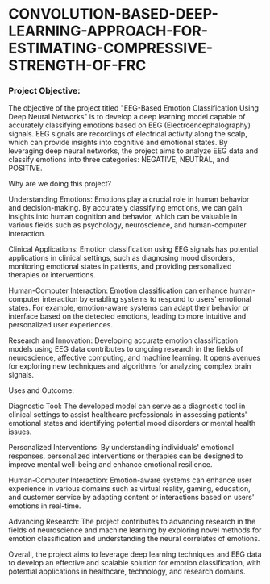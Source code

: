 # CONVOLUTION-BASED-DEEP-LEARNING-APPROACH-FOR-ESTIMATING-COMPRESSIVE-STRENGTH-OF-FRC
### Project Objective:

The objective of the project titled "EEG-Based Emotion Classification Using Deep Neural Networks" is to develop a deep learning model capable of accurately classifying emotions based on EEG (Electroencephalography) signals. EEG signals are recordings of electrical activity along the scalp, which can provide insights into cognitive and emotional states. By leveraging deep neural networks, the project aims to analyze EEG data and classify emotions into three categories: NEGATIVE, NEUTRAL, and POSITIVE.

Why are we doing this project?

Understanding Emotions: Emotions play a crucial role in human behavior and decision-making. By accurately classifying emotions, we can gain insights into human cognition and behavior, which can be valuable in various fields such as psychology, neuroscience, and human-computer interaction.

Clinical Applications: Emotion classification using EEG signals has potential applications in clinical settings, such as diagnosing mood disorders, monitoring emotional states in patients, and providing personalized therapies or interventions.

Human-Computer Interaction: Emotion classification can enhance human-computer interaction by enabling systems to respond to users' emotional states. For example, emotion-aware systems can adapt their behavior or interface based on the detected emotions, leading to more intuitive and personalized user experiences.

Research and Innovation: Developing accurate emotion classification models using EEG data contributes to ongoing research in the fields of neuroscience, affective computing, and machine learning. It opens avenues for exploring new techniques and algorithms for analyzing complex brain signals.

Uses and Outcome:

Diagnostic Tool: The developed model can serve as a diagnostic tool in clinical settings to assist healthcare professionals in assessing patients' emotional states and identifying potential mood disorders or mental health issues.

Personalized Interventions: By understanding individuals' emotional responses, personalized interventions or therapies can be designed to improve mental well-being and enhance emotional resilience.

Human-Computer Interaction: Emotion-aware systems can enhance user experience in various domains such as virtual reality, gaming, education, and customer service by adapting content or interactions based on users' emotions in real-time.

Advancing Research: The project contributes to advancing research in the fields of neuroscience and machine learning by exploring novel methods for emotion classification and understanding the neural correlates of emotions.

Overall, the project aims to leverage deep learning techniques and EEG data to develop an effective and scalable solution for emotion classification, with potential applications in healthcare, technology, and research domains.
